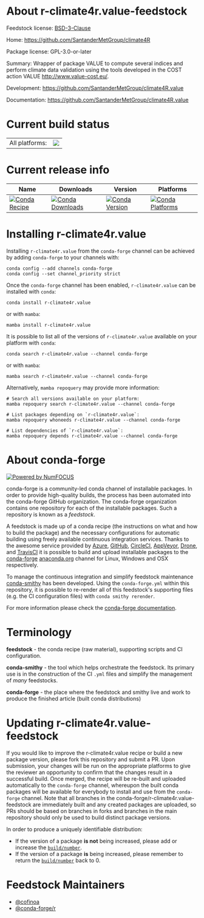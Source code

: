 About r-climate4r.value-feedstock
=================================

Feedstock license: [BSD-3-Clause](https://github.com/conda-forge/r-climate4r.value-feedstock/blob/main/LICENSE.txt)

Home: https://github.com/SantanderMetGroup/climate4R

Package license: GPL-3.0-or-later

Summary: Wrapper of package VALUE to compute several indices and perform climate data validation using the tools developed in the COST action VALUE <http://www.value-cost.eu/>.

Development: https://github.com/SantanderMetGroup/climate4R.value

Documentation: https://github.com/SantanderMetGroup/climate4R.value

Current build status
====================


<table><tr><td>All platforms:</td>
    <td>
      <a href="https://dev.azure.com/conda-forge/feedstock-builds/_build/latest?definitionId=16249&branchName=main">
        <img src="https://dev.azure.com/conda-forge/feedstock-builds/_apis/build/status/r-climate4r.value-feedstock?branchName=main">
      </a>
    </td>
  </tr>
</table>

Current release info
====================

| Name | Downloads | Version | Platforms |
| --- | --- | --- | --- |
| [![Conda Recipe](https://img.shields.io/badge/recipe-r--climate4r.value-green.svg)](https://anaconda.org/conda-forge/r-climate4r.value) | [![Conda Downloads](https://img.shields.io/conda/dn/conda-forge/r-climate4r.value.svg)](https://anaconda.org/conda-forge/r-climate4r.value) | [![Conda Version](https://img.shields.io/conda/vn/conda-forge/r-climate4r.value.svg)](https://anaconda.org/conda-forge/r-climate4r.value) | [![Conda Platforms](https://img.shields.io/conda/pn/conda-forge/r-climate4r.value.svg)](https://anaconda.org/conda-forge/r-climate4r.value) |

Installing r-climate4r.value
============================

Installing `r-climate4r.value` from the `conda-forge` channel can be achieved by adding `conda-forge` to your channels with:

```
conda config --add channels conda-forge
conda config --set channel_priority strict
```

Once the `conda-forge` channel has been enabled, `r-climate4r.value` can be installed with `conda`:

```
conda install r-climate4r.value
```

or with `mamba`:

```
mamba install r-climate4r.value
```

It is possible to list all of the versions of `r-climate4r.value` available on your platform with `conda`:

```
conda search r-climate4r.value --channel conda-forge
```

or with `mamba`:

```
mamba search r-climate4r.value --channel conda-forge
```

Alternatively, `mamba repoquery` may provide more information:

```
# Search all versions available on your platform:
mamba repoquery search r-climate4r.value --channel conda-forge

# List packages depending on `r-climate4r.value`:
mamba repoquery whoneeds r-climate4r.value --channel conda-forge

# List dependencies of `r-climate4r.value`:
mamba repoquery depends r-climate4r.value --channel conda-forge
```


About conda-forge
=================

[![Powered by
NumFOCUS](https://img.shields.io/badge/powered%20by-NumFOCUS-orange.svg?style=flat&colorA=E1523D&colorB=007D8A)](https://numfocus.org)

conda-forge is a community-led conda channel of installable packages.
In order to provide high-quality builds, the process has been automated into the
conda-forge GitHub organization. The conda-forge organization contains one repository
for each of the installable packages. Such a repository is known as a *feedstock*.

A feedstock is made up of a conda recipe (the instructions on what and how to build
the package) and the necessary configurations for automatic building using freely
available continuous integration services. Thanks to the awesome service provided by
[Azure](https://azure.microsoft.com/en-us/services/devops/), [GitHub](https://github.com/),
[CircleCI](https://circleci.com/), [AppVeyor](https://www.appveyor.com/),
[Drone](https://cloud.drone.io/welcome), and [TravisCI](https://travis-ci.com/)
it is possible to build and upload installable packages to the
[conda-forge](https://anaconda.org/conda-forge) [anaconda.org](https://anaconda.org/)
channel for Linux, Windows and OSX respectively.

To manage the continuous integration and simplify feedstock maintenance
[conda-smithy](https://github.com/conda-forge/conda-smithy) has been developed.
Using the ``conda-forge.yml`` within this repository, it is possible to re-render all of
this feedstock's supporting files (e.g. the CI configuration files) with ``conda smithy rerender``.

For more information please check the [conda-forge documentation](https://conda-forge.org/docs/).

Terminology
===========

**feedstock** - the conda recipe (raw material), supporting scripts and CI configuration.

**conda-smithy** - the tool which helps orchestrate the feedstock.
                   Its primary use is in the construction of the CI ``.yml`` files
                   and simplify the management of *many* feedstocks.

**conda-forge** - the place where the feedstock and smithy live and work to
                  produce the finished article (built conda distributions)


Updating r-climate4r.value-feedstock
====================================

If you would like to improve the r-climate4r.value recipe or build a new
package version, please fork this repository and submit a PR. Upon submission,
your changes will be run on the appropriate platforms to give the reviewer an
opportunity to confirm that the changes result in a successful build. Once
merged, the recipe will be re-built and uploaded automatically to the
`conda-forge` channel, whereupon the built conda packages will be available for
everybody to install and use from the `conda-forge` channel.
Note that all branches in the conda-forge/r-climate4r.value-feedstock are
immediately built and any created packages are uploaded, so PRs should be based
on branches in forks and branches in the main repository should only be used to
build distinct package versions.

In order to produce a uniquely identifiable distribution:
 * If the version of a package **is not** being increased, please add or increase
   the [``build/number``](https://docs.conda.io/projects/conda-build/en/latest/resources/define-metadata.html#build-number-and-string).
 * If the version of a package **is** being increased, please remember to return
   the [``build/number``](https://docs.conda.io/projects/conda-build/en/latest/resources/define-metadata.html#build-number-and-string)
   back to 0.

Feedstock Maintainers
=====================

* [@cofinoa](https://github.com/cofinoa/)
* [@conda-forge/r](https://github.com/conda-forge/r/)


